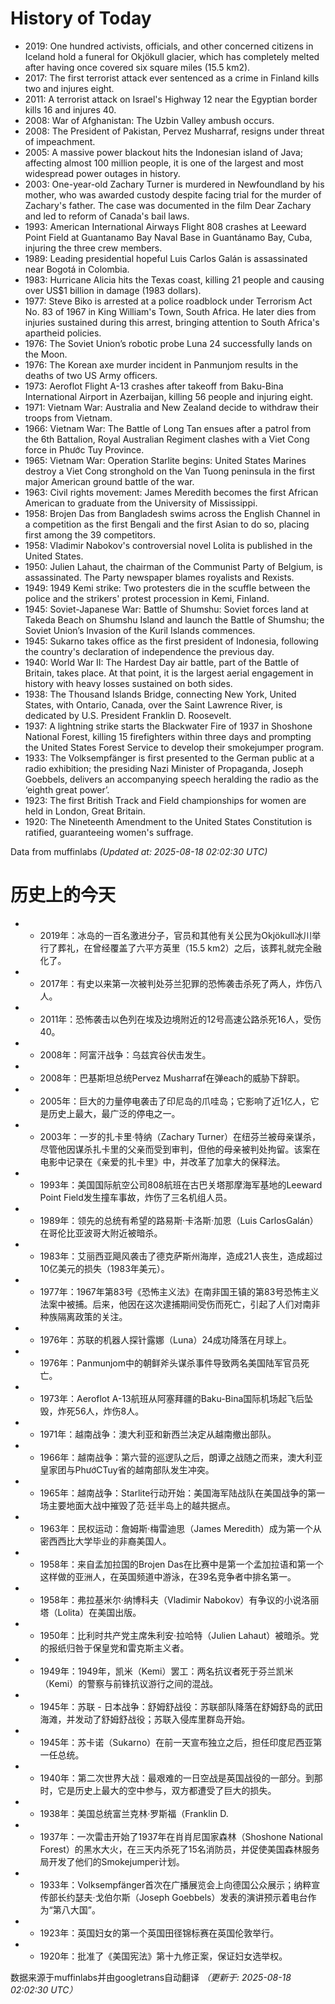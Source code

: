 # History of Today 

- 2019: One hundred activists, officials, and other concerned citizens in Iceland hold a funeral for Okjökull glacier, which has completely melted after having once covered six square miles (15.5 km2).
- 2017: The first terrorist attack ever sentenced as a crime in Finland kills two and injures eight.
- 2011: A terrorist attack on Israel's Highway 12 near the Egyptian border kills 16 and injures 40.
- 2008: War of Afghanistan: The Uzbin Valley ambush occurs.
- 2008: The President of Pakistan, Pervez Musharraf, resigns under threat of impeachment.
- 2005: A massive power blackout hits the Indonesian island of Java; affecting almost 100 million people, it is one of the largest and most widespread power outages in history.
- 2003: One-year-old Zachary Turner is murdered in Newfoundland by his mother, who was awarded custody despite facing trial for the murder of Zachary's father. The case was documented in the film Dear Zachary and led to reform of Canada's bail laws.
- 1993: American International Airways Flight 808 crashes at Leeward Point Field at Guantanamo Bay Naval Base in Guantánamo Bay, Cuba, injuring the three crew members.
- 1989: Leading presidential hopeful Luis Carlos Galán is assassinated near Bogotá in Colombia.
- 1983: Hurricane Alicia hits the Texas coast, killing 21 people and causing over US$1 billion in damage (1983 dollars).
- 1977: Steve Biko is arrested at a police roadblock under Terrorism Act No. 83 of 1967 in King William's Town, South Africa. He later dies from injuries sustained during this arrest, bringing attention to South Africa's apartheid policies.
- 1976: The Soviet Union’s robotic probe Luna 24 successfully lands on the Moon.
- 1976: The Korean axe murder incident in Panmunjom results in the deaths of two US Army officers.
- 1973: Aeroflot Flight A-13 crashes after takeoff from Baku-Bina International Airport in Azerbaijan, killing 56 people and injuring eight.
- 1971: Vietnam War: Australia and New Zealand decide to withdraw their troops from Vietnam.
- 1966: Vietnam War: The Battle of Long Tan ensues after a patrol from the 6th Battalion, Royal Australian Regiment clashes with a Viet Cong force in Phước Tuy Province.
- 1965: Vietnam War: Operation Starlite begins: United States Marines destroy a Viet Cong stronghold on the Van Tuong peninsula in the first major American ground battle of the war.
- 1963: Civil rights movement: James Meredith becomes the first African American to graduate from the University of Mississippi.
- 1958: Brojen Das from Bangladesh swims across the English Channel in a competition as the first Bengali and the first Asian to do so, placing first among the 39 competitors.
- 1958: Vladimir Nabokov's controversial novel Lolita is published in the United States.
- 1950: Julien Lahaut, the chairman of the Communist Party of Belgium, is assassinated. The Party newspaper blames royalists and Rexists.
- 1949: 1949 Kemi strike: Two protesters die in the scuffle between the police and the strikers' protest procession in Kemi, Finland.
- 1945: Soviet-Japanese War: Battle of Shumshu: Soviet forces land at Takeda Beach on Shumshu Island and launch the Battle of Shumshu; the Soviet Union’s Invasion of the Kuril Islands commences.
- 1945: Sukarno takes office as the first president of Indonesia, following the country's declaration of independence the previous day.
- 1940: World War II: The Hardest Day air battle, part of the Battle of Britain, takes place. At that point, it is the largest aerial engagement in history with heavy losses sustained on both sides.
- 1938: The Thousand Islands Bridge, connecting New York, United States, with Ontario, Canada, over the Saint Lawrence River, is dedicated by U.S. President Franklin D. Roosevelt.
- 1937: A lightning strike starts the Blackwater Fire of 1937 in Shoshone National Forest, killing 15 firefighters within three days and prompting the United States Forest Service to develop their smokejumper program.
- 1933: The Volksempfänger is first presented to the German public at a radio exhibition; the presiding Nazi Minister of Propaganda, Joseph Goebbels, delivers an accompanying speech heralding the radio as the ‘eighth great power’.
- 1923: The first British Track and Field championships for women are held in London, Great Britain.
- 1920: The Nineteenth Amendment to the United States Constitution is ratified, guaranteeing women's suffrage.

Data from muffinlabs
*(Updated at: 2025-08-18 02:02:30 UTC)*

# 历史上的今天 

- -  2019年：冰岛的一百名激进分子，官员和其他有关公民为Okjökull冰川举行了葬礼，在曾经覆盖了六平方英里（15.5 km2）之后，该葬礼就完全融化了。
- -  2017年：有史以来第一次被判处芬兰犯罪的恐怖袭击杀死了两人，炸伤八人。
- -  2011年：恐怖袭击以色列在埃及边境附近的12号高速公路杀死16人，受伤40。
- -  2008年：阿富汗战争：乌兹宾谷伏击发生。
- -  2008年：巴基斯坦总统Pervez Musharraf在弹each的威胁下辞职。
- -  2005年：巨大的力量停电袭击了印尼岛的爪哇岛；它影响了近1亿人，它是历史上最大，最广泛的停电之一。
- -  2003年：一岁的扎卡里·特纳（Zachary Turner）在纽芬兰被母亲谋杀，尽管他因谋杀扎卡里的父亲而受到审判，但他的母亲被判处拘留。该案在电影中记录在《亲爱的扎卡里》中，并改革了加拿大的保释法。
- -  1993年：美国国际航空公司808航班在古巴关塔那摩海军基地的Leeward Point Field发生撞车事故，炸伤了三名机组人员。
- -  1989年：领先的总统有希望的路易斯·卡洛斯·加恩（Luis CarlosGalán）在哥伦比亚波哥大附近被暗杀。
- -  1983年：艾丽西亚飓风袭击了德克萨斯州海岸，造成21人丧生，造成超过10亿美元的损失（1983年美元）。
- -  1977年：1967年第83号《恐怖主义法》在南非国王镇的第83号恐怖主义法案中被捕。后来，他因在这次逮捕期间受伤而死亡，引起了人们对南非种族隔离政策的关注。
- -  1976年：苏联的机器人探针露娜（Luna）24成功降落在月球上。
- -  1976年：Panmunjom中的朝鲜斧头谋杀事件导致两名美国陆军官员死亡。
- -  1973年：Aeroflot A-13航班从阿塞拜疆的Baku-Bina国际机场起飞后坠毁，炸死56人，炸伤8人。
- -  1971年：越南战争：澳大利亚和新西兰决定从越南撤出部队。
- -  1966年：越南战争：第六营的巡逻队之后，朗谭之战随之而来，澳大利亚皇家团与PhướCTuy省的越南部队发生冲突。
- -  1965年：越南战争：Starlite行动开始：美国海军陆战队在美国战争的第一场主要地面大战中摧毁了范·廷半岛上的越共据点。
- -  1963年：民权运动：詹姆斯·梅雷迪思（James Meredith）成为第一个从密西西比大学毕业的非裔美国人。
- -  1958年：来自孟加拉国的Brojen Das在比赛中是第一个孟加拉语和第一个这样做的亚洲人，在英国频道中游泳，在39名竞争者中排名第一。
- -  1958年：弗拉基米尔·纳博科夫（Vladimir Nabokov）有争议的小说洛丽塔（Lolita）在美国出版。
- -  1950年：比利时共产党主席朱利安·拉哈特（Julien Lahaut）被暗杀。党的报纸归咎于保皇党和雷克斯主义者。
- -  1949年：1949年，凯米（Kemi）罢工：两名抗议者死于芬兰凯米（Kemi）的警察与前锋抗议游行之间的混战。
- -  1945年：苏联 - 日本战争：舒姆舒战役：苏联部队降落在舒姆舒岛的武田海滩，并发动了舒姆舒战役；苏联入侵库里群岛开始。
- -  1945年：苏卡诺（Sukarno）在前一天宣布独立之后，担任印度尼西亚第一任总统。
- -  1940年：第二次世界大战：最艰难的一日空战是英国战役的一部分。到那时，它是历史上最大的空中参与，双方都遭受了巨大的损失。
- -  1938年：美国总统富兰克林·罗斯福（Franklin D.
- -  1937年：一次雷击开始了1937年在肖肖尼国家森林（Shoshone National Forest）的黑水大火，在三天内杀死了15名消防员，并促使美国森林服务局开发了他们的Smokejumper计划。
- -  1933年：Volksempfänger首次在广播展览会上向德国公众展示；纳粹宣传部长约瑟夫·戈伯尔斯（Joseph Goebbels）发表的演讲预示着电台作为“第八大国”。
- -  1923年：英国妇女的第一个英国田径锦标赛在英国伦敦举行。
- -  1920年：批准了《美国宪法》第十九修正案，保证妇女选举权。

数据来源于muffinlabs并由googletrans自动翻译
*（更新于: 2025-08-18 02:02:30 UTC）*